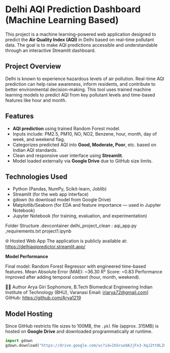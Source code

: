 # Delhi AQI Prediction Dashboard (Machine Learning Based)

This project is a machine learning-powered web application designed to predict the **Air Quality Index (AQI)** in Delhi based on real-time pollutant data. The goal is to make AQI predictions accessible and understandable through an interactive Streamlit dashboard.

## Project Overview

Delhi is known to experience hazardous levels of air pollution. Real-time AQI prediction can help raise awareness, inform residents, and contribute to better environmental decision-making. This tool uses trained machine learning models to predict AQI from key pollutant levels and time-based features like hour and month.

## Features

- **AQI prediction** using trained Random Forest model.
- Inputs include: PM2.5, PM10, NO, NO2, Benzene, hour, month, day of week, and weekend flag.
- Categorizes predicted AQI into **Good, Moderate, Poor**, etc. based on Indian AQI standards.
- Clean and responsive user interface using **Streamlit**.
- Model loaded externally via **Google Drive** due to GitHub size limits.

##  Technologies Used

- Python (Pandas, NumPy, Scikit-learn, Joblib)
- Streamlit (for the web app interface)
- gdown (to download model from Google Drive)
- Matplotlib/Seaborn (for EDA and feature importance — used in Jupyter Notebook)
- Jupyter Notebook (for training, evaluation, and experimentation)

 Folder Structure
.devcontainer
delhi_project_clean : aqi_app.py ,requirements.txt
project1.ipynb


🌐  Hosted Web App
The application is publicly available at:
https://delhiaqipredictor.streamlit.app/

**Model Performance**

Final model: Random Forest Regressor with engineered time-based features.
Mean Absolute Error (MAE): ~36.30
R² Score: ~0.83
Performance improved after adding temporal context (hour, month, weekend).

👨‍💻 Author
Arya Giri
Sophomore, B.Tech Biomedical Engineering
Indian Institute of Technology (BHU), Varanasi
Email: iriarya72@gmail.com]
GitHub: https://github.com/Arya1219


## Model Hosting

Since GitHub restricts file sizes to 100MB, the `.pkl` file (approx. 315MB) is hosted on **Google Drive** and downloaded programmatically at runtime.

```python
import gdown
gdown.download("https://drive.google.com/uc?id=1h5ruo8AJjFx3-XqJ2tt0LZmPN1CVl5lj", "aqi_model.pkl", quiet=False)


